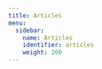 ```yaml
---
title: Articles
menu:
  sidebar:
    name: Articles
    identifier: articles
    weight: 200
---
```


